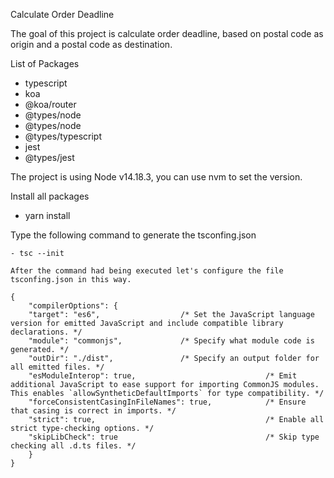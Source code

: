 Calculate Order Deadline

The goal of this project is calculate order deadline, based on postal code as origin and a postal code as destination.

List of Packages

   - typescript 
   - koa 
   - @koa/router
   - @types/node 
   - @types/node 
   - @types/typescript 
   - jest 
   - @types/jest

The project is using Node v14.18.3, you can use nvm to set the version.

Install all packages

   - yarn install

Type the following command to generate  the  tsconfing.json
    
    - tsc --init 
       
    After the command had being executed let's configure the file tsconfing.json in this way.

    {
        "compilerOptions": {
        "target": "es6",                  /* Set the JavaScript language version for emitted JavaScript and include compatible library declarations. */
        "module": "commonjs",             /* Specify what module code is generated. */
        "outDir": "./dist",               /* Specify an output folder for all emitted files. */
        "esModuleInterop": true,                             /* Emit additional JavaScript to ease support for importing CommonJS modules. This enables `allowSyntheticDefaultImports` for type compatibility. */
        "forceConsistentCasingInFileNames": true,            /* Ensure that casing is correct in imports. */
        "strict": true,                                      /* Enable all strict type-checking options. */
        "skipLibCheck": true                                 /* Skip type checking all .d.ts files. */
        }
    }
